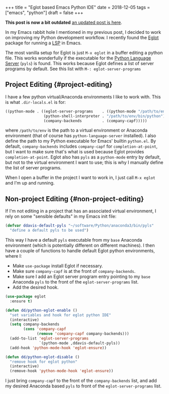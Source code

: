 +++
title = "Eglot based Emacs Python IDE"
date = 2018-12-05
tags = ["emacs", "python"]
draft = false
+++

**This post is now a bit outdated** [an updated post is here](@/blog/emacs-python-lsp.md).

In my Emacs rabbit hole I mentioned in my previous post, I decided to
work on improving my Python development workflow. I recently found the
[Eglot](https://github.com/joaotavora/eglot) package for running a
[LSP](https://microsoft.github.io/language-server-protocol/) in Emacs.

The most vanilla setup for Eglot is just `M-x eglot` in a buffer
editing a python file. This works wonderfully if the executable for
the [Python Language
Server](https://github.com/palantir/python-language-server) (`pyls`)
is found. This works because Eglot defines a list of server programs
by default. See this list with `M-: eglot-server-programs`


## Project Editing {#project-editing}

I have a few python virtual/Anaconda environments I like to work with.
This is what `.dir-locals.el` is for:

```lisp
((python-mode . ((eglot-server-programs    . ((python-mode "/path/to/env/bin/pyls")))
                 (python-shell-interpreter . "/path/to/env/bin/python")
                 (company-backends         . (company-capf)))))
```

where `/path/to/env` is the path to a virtual environment or Anaconda
environment (that of course has `python-language-server` installed). I
also define the path to my Python executable for Emacs' builtin
`python.el`. By default, `company-backends` includes `company-capf`
for `completion-at-point`, but I want to make sure that's what is used
because Eglot provides `completion-at-point`. Eglot also has `pyls` as
a `python-mode` entry by default, but not to the virtual environment I
want to use; this is why I manually define the list of server
programs.

When I open a buffer in the project I want to work in, I just call
`M-x eglot` and I'm up and running.


## Non-project Editing {#non-project-editing}

If I'm not editing in a project that has an associated virtual
environment, I rely on some "sensible defaults" in my Emacs init file:

```lisp
(defvar ddavis-default-pyls "~/software/Python/anaconda3/bin/pyls"
  "define a default pyls to be used")
```

This way I have a default `pyls` executable from my `base` Anaconda
environment (which is potentially different on different machines). I
then have a couple of functions to handle default Eglot python
environments, where I:

-   Make `use-package` install Eglot if necessary.
-   Make sure `company-capf` is at the front of `company-backends`.
-   Make sure I add an Eglot server program entry pointing to my
    `base` Anaconda `pyls` to the front of the `eglot-server-programs`
    list.
-   Add the desired hook.

<!--listend-->

```lisp
(use-package eglot
  :ensure t)

(defun dd/python-eglot-enable ()
  "set variables and hook for eglot python IDE"
  (interactive)
  (setq company-backends
        (cons 'company-capf
              (remove 'company-capf company-backends)))
  (add-to-list 'eglot-server-programs
               `(python-mode ,ddavis-default-pyls))
  (add-hook 'python-mode-hook 'eglot-ensure))

(defun dd/python-eglot-disable ()
  "remove hook for eglot python"
  (interactive)
  (remove-hook 'python-mode-hook 'eglot-ensure))
```

I just bring `company-capf` to the front of the `company-backends`
list, and add my desired Anaconda based `pyls` to front of the
`eglot-server-programs` list.

